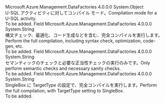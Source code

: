 <Type Name="USqlCompilationMode" FullName="Microsoft.Azure.Management.DataFactories.Models.USqlCompilationMode">
  <TypeSignature Language="C#" Value="public static class USqlCompilationMode" />
  <TypeSignature Language="ILAsm" Value=".class public auto ansi abstract sealed beforefieldinit USqlCompilationMode extends System.Object" />
  <TypeSignature Language="DocId" Value="T:Microsoft.Azure.Management.DataFactories.Models.USqlCompilationMode" />
  <TypeSignature Language="VB.NET" Value="Public Class USqlCompilationMode" />
  <TypeSignature Language="F#" Value="type USqlCompilationMode = class" />
  <AssemblyInfo>
    <AssemblyName>Microsoft.Azure.Management.DataFactories</AssemblyName>
    <AssemblyVersion>4.0.0.0</AssemblyVersion>
  </AssemblyInfo>
  <Base>
    <BaseTypeName>System.Object</BaseTypeName>
  </Base>
  <Interfaces />
  <Docs>
    <summary>
            <span data-ttu-id="28526-101">U-SQL アクティビティに対してコンパイル モード。</span><span class="sxs-lookup"><span data-stu-id="28526-101">Compilation mode for a U-SQL activity.</span></span>
            </summary>
    <remarks>To be added.</remarks>
  </Docs>
  <Members>
    <Member MemberName="Full">
      <MemberSignature Language="C#" Value="public const string Full;" />
      <MemberSignature Language="ILAsm" Value=".field public static literal string Full" />
      <MemberSignature Language="DocId" Value="F:Microsoft.Azure.Management.DataFactories.Models.USqlCompilationMode.Full" />
      <MemberSignature Language="VB.NET" Value="Public Const Full As String " />
      <MemberSignature Language="F#" Value="val mutable Full : string" Usage="Microsoft.Azure.Management.DataFactories.Models.USqlCompilationMode.Full" />
      <MemberType>Field</MemberType>
      <AssemblyInfo>
        <AssemblyName>Microsoft.Azure.Management.DataFactories</AssemblyName>
        <AssemblyVersion>4.0.0.0</AssemblyVersion>
      </AssemblyInfo>
      <ReturnValue>
        <ReturnType>System.String</ReturnType>
      </ReturnValue>
      <Docs>
        <summary>
            <span data-ttu-id="28526-102">構文チェック、最適化、コード生成などを含む、完全コンパイルを実行します。</span><span class="sxs-lookup"><span data-stu-id="28526-102">Perform the full compilation, including syntax check, optimization, code-gen, etc.</span></span>
            </summary>
        <remarks>To be added.</remarks>
      </Docs>
    </Member>
    <Member MemberName="Semantic">
      <MemberSignature Language="C#" Value="public const string Semantic;" />
      <MemberSignature Language="ILAsm" Value=".field public static literal string Semantic" />
      <MemberSignature Language="DocId" Value="F:Microsoft.Azure.Management.DataFactories.Models.USqlCompilationMode.Semantic" />
      <MemberSignature Language="VB.NET" Value="Public Const Semantic As String " />
      <MemberSignature Language="F#" Value="val mutable Semantic : string" Usage="Microsoft.Azure.Management.DataFactories.Models.USqlCompilationMode.Semantic" />
      <MemberType>Field</MemberType>
      <AssemblyInfo>
        <AssemblyName>Microsoft.Azure.Management.DataFactories</AssemblyName>
        <AssemblyVersion>4.0.0.0</AssemblyVersion>
      </AssemblyInfo>
      <ReturnValue>
        <ReturnType>System.String</ReturnType>
      </ReturnValue>
      <Docs>
        <summary>
            <span data-ttu-id="28526-103">セマンティックのチェックと必要な正当性チェックの実行のみです。</span><span class="sxs-lookup"><span data-stu-id="28526-103">Only perform semantic checks and necessary sanity checks.</span></span>
            </summary>
        <remarks>To be added.</remarks>
      </Docs>
    </Member>
    <Member MemberName="SingleBox">
      <MemberSignature Language="C#" Value="public const string SingleBox;" />
      <MemberSignature Language="ILAsm" Value=".field public static literal string SingleBox" />
      <MemberSignature Language="DocId" Value="F:Microsoft.Azure.Management.DataFactories.Models.USqlCompilationMode.SingleBox" />
      <MemberSignature Language="VB.NET" Value="Public Const SingleBox As String " />
      <MemberSignature Language="F#" Value="val mutable SingleBox : string" Usage="Microsoft.Azure.Management.DataFactories.Models.USqlCompilationMode.SingleBox" />
      <MemberType>Field</MemberType>
      <AssemblyInfo>
        <AssemblyName>Microsoft.Azure.Management.DataFactories</AssemblyName>
        <AssemblyVersion>4.0.0.0</AssemblyVersion>
      </AssemblyInfo>
      <ReturnValue>
        <ReturnType>System.String</ReturnType>
      </ReturnValue>
      <Docs>
        <summary>
            <span data-ttu-id="28526-104">SingleBox に TargetType の設定で、完全コンパイルを実行します。</span><span class="sxs-lookup"><span data-stu-id="28526-104">Perform the full compilation, with TargetType setting to SingleBox.</span></span>
            </summary>
        <remarks>To be added.</remarks>
      </Docs>
    </Member>
  </Members>
</Type>